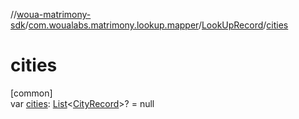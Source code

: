 //[woua-matrimony-sdk](../../../index.md)/[com.woualabs.matrimony.lookup.mapper](../index.md)/[LookUpRecord](index.md)/[cities](cities.md)

# cities

[common]\
var [cities](cities.md): [List](https://kotlinlang.org/api/latest/jvm/stdlib/kotlin.collections/-list/index.html)<[CityRecord](../-city-record/index.md)>? = null
